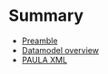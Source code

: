# Summary

- [Preamble](./preamble.md)
- [Datamodel overview](./datamodel-overview.md)
- [PAULA XML](./paula.md)
